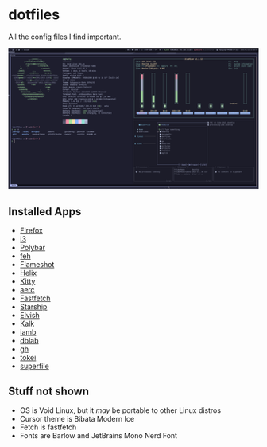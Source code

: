 # dotfiles

All the config files I find important.

![A screenshot of my terminal](assets/terminal.png)

## Installed Apps

- [Firefox](https://www.mozilla.org/en-US/firefox/new/)
- [i3](https://i3wm.org/)
- [Polybar](https://polybar.github.io/)
- [feh](https://feh.finalrewind.org/)
- [Flameshot](https://flameshot.org/)
- [Helix](https://helix-editor.com)
- [Kitty](https://sw.kovidgoyal.net/kitty/)
- [aerc](http://aerc-mail.org/)
- [Fastfetch](https://github.com/fastfetch-cli/fastfetch)
- [Starship](https://starship.rs)
- [Elvish](https://elv.sh)
- [Kalk](https://kalker.xyz)
- [iamb](https://iamb.chat)
- [dblab](https://github.com/danvergara/dblab)
- [gh](https://github.com/cli/cli)
- [tokei](https://github.com/XAMPPRocky/tokei)
- [superfile](https://superfile.netlify.app)

## Stuff not shown

- OS is Void Linux, but it _may_ be portable to other Linux distros
- Cursor theme is Bibata Modern Ice
- Fetch is fastfetch
- Fonts are Barlow and JetBrains Mono Nerd Font
